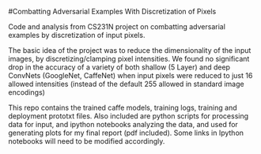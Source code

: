 #Combatting Adversarial Examples With Discretization of Pixels


Code and analysis from CS231N project on combatting adversarial examples by discretization of input pixels. 

The basic idea of the project was to reduce the dimensionality of the input images, by discretizing/clamping pixel intensities. We found no significant drop in the accuracy of a variety of both shallow (5 Layer) and deep ConvNets (GoogleNet, CaffeNet) when input pixels were reduced to just 16 allowed intensities (instead of the default 255 allowed in standard image encodings)

This repo contains the trained caffe models, training logs, training and deployment prototxt files. Also included are python scripts for processing data for input, and ipython notebooks analyzing the data, and used for generating plots for my final report (pdf included). Some links in Ipython notebooks will need to be modified accordingly. 

